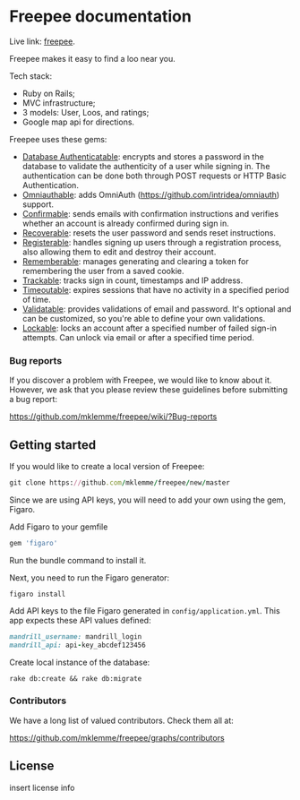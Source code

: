 # Freepee documentation

Live link: [freepee](http://freepee.net/).

Freepee makes it easy to find a loo near you. 

Tech stack:

* Ruby on Rails;
* MVC infrastructure;
* 3 models: User, Loos, and ratings;
* Google map api for directions.

Freepee uses these gems:

* [Database Authenticatable](http://rubydoc.info/github/plataformatec/devise/master/Devise/Models/DatabaseAuthenticatable): encrypts and stores a password in the database to validate the authenticity of a user while signing in. The authentication can be done both through POST requests or HTTP Basic Authentication.
* [Omniauthable](http://rubydoc.info/github/plataformatec/devise/master/Devise/Models/Omniauthable): adds OmniAuth (https://github.com/intridea/omniauth) support.
* [Confirmable](http://rubydoc.info/github/plataformatec/devise/master/Devise/Models/Confirmable): sends emails with confirmation instructions and verifies whether an account is already confirmed during sign in.
* [Recoverable](http://rubydoc.info/github/plataformatec/devise/master/Devise/Models/Recoverable): resets the user password and sends reset instructions.
* [Registerable](http://rubydoc.info/github/plataformatec/devise/master/Devise/Models/Registerable): handles signing up users through a registration process, also allowing them to edit and destroy their account.
* [Rememberable](http://rubydoc.info/github/plataformatec/devise/master/Devise/Models/Rememberable): manages generating and clearing a token for remembering the user from a saved cookie.
* [Trackable](http://rubydoc.info/github/plataformatec/devise/master/Devise/Models/Trackable): tracks sign in count, timestamps and IP address.
* [Timeoutable](http://rubydoc.info/github/plataformatec/devise/master/Devise/Models/Timeoutable): expires sessions that have no activity in a specified period of time.
* [Validatable](http://rubydoc.info/github/plataformatec/devise/master/Devise/Models/Validatable): provides validations of email and password. It's optional and can be customized, so you're able to define your own validations.
* [Lockable](http://rubydoc.info/github/plataformatec/devise/master/Devise/Models/Lockable): locks an account after a specified number of failed sign-in attempts. Can unlock via email or after a specified time period.


### Bug reports

If you discover a problem with Freepee, we would like to know about it. However, we ask that you please review these guidelines before submitting a bug report:

https://github.com/mklemme/freepee/wiki/?Bug-reports


## Getting started

If you would like to create a local version of Freepee:

```ruby
git clone https://github.com/mklemme/freepee/new/master
```

Since we are using API keys, you will need to add your own using the gem, Figaro.

Add Figaro to your gemfile

```ruby
gem 'figaro'
```

Run the bundle command to install it.

Next, you need to run the Figaro generator:

```console
figaro install
```

Add API keys to the file Figaro generated in `config/application.yml`. This app expects these API values defined:

```ruby
mandrill_username: mandrill_login
mandrill_api: api-key_abcdef123456
```

Create local instance of the database:

```console
rake db:create && rake db:migrate
```



### Contributors

We have a long list of valued contributors. Check them all at:

https://github.com/mklemme/freepee/graphs/contributors

## License

insert license info

